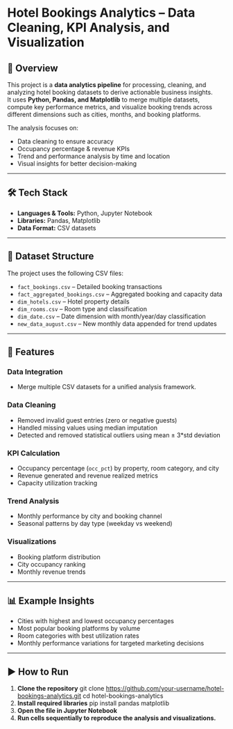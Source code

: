 # Hotel Bookings Analytics – Data Cleaning, KPI Analysis, and Visualization

## 📌 Overview
This project is a **data analytics pipeline** for processing, cleaning, and analyzing hotel booking datasets to derive actionable business insights.  
It uses **Python, Pandas, and Matplotlib** to merge multiple datasets, compute key performance metrics, and visualize booking trends across different dimensions such as cities, months, and booking platforms.

The analysis focuses on:
- Data cleaning to ensure accuracy
- Occupancy percentage & revenue KPIs
- Trend and performance analysis by time and location
- Visual insights for better decision-making

---

## 🛠 Tech Stack
- **Languages & Tools:** Python, Jupyter Notebook
- **Libraries:** Pandas, Matplotlib
- **Data Format:** CSV datasets

---

## 📂 Dataset Structure
The project uses the following CSV files:
- `fact_bookings.csv` – Detailed booking transactions  
- `fact_aggregated_bookings.csv` – Aggregated booking and capacity data  
- `dim_hotels.csv` – Hotel property details  
- `dim_rooms.csv` – Room type and classification  
- `dim_date.csv` – Date dimension with month/year/day classification  
- `new_data_august.csv` – New monthly data appended for trend updates  

---

## 🚀 Features
### Data Integration
- Merge multiple CSV datasets for a unified analysis framework.

### Data Cleaning
- Removed invalid guest entries (zero or negative guests)  
- Handled missing values using median imputation  
- Detected and removed statistical outliers using mean ± 3*std deviation  

### KPI Calculation
- Occupancy percentage (`occ_pct`) by property, room category, and city  
- Revenue generated and revenue realized metrics  
- Capacity utilization tracking  

### Trend Analysis
- Monthly performance by city and booking channel  
- Seasonal patterns by day type (weekday vs weekend)  

### Visualizations
- Booking platform distribution  
- City occupancy ranking  
- Monthly revenue trends  

---

## 📊 Example Insights
- Cities with highest and lowest occupancy percentages  
- Most popular booking platforms by volume  
- Room categories with best utilization rates  
- Monthly performance variations for targeted marketing decisions  

---

## ▶️ How to Run
1. **Clone the repository**
   git clone https://github.com/your-username/hotel-bookings-analytics.git
   cd hotel-bookings-analytics
2. **Install required libraries**
   pip install pandas matplotlib
3. **Open the file in Jupyter Notebook**
4. **Run cells sequentially to reproduce the analysis and visualizations.**
